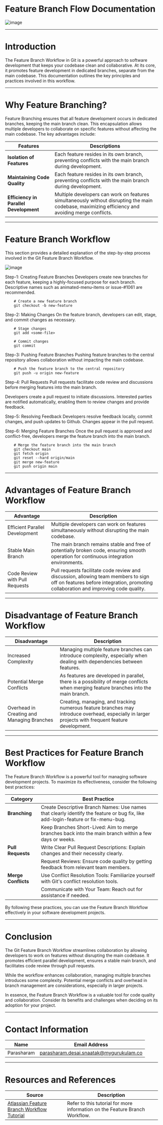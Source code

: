 
# Feature Branch Flow Documentation 
![image](https://github.com/avengers-p7/Documentation/assets/156056709/acdd5535-76b5-4b64-a763-1cb6a34b0bd3)

---

# Introduction
The Feature Branch Workflow in Git is a powerful approach to software development that keeps your codebase clean and collaborative. At its core, it promotes feature development in dedicated branches, separate from the main codebase. This documentation outlines the key principles and practices involved in this workflow.

---
# Why Feature Branching?
Feature Branching ensures that all feature development occurs in dedicated branches, keeping the main branch clean. This encapsulation allows multiple developers to collaborate on specific features without affecting the main codebase. The key advantages include:

|           Features        |                                 Descriptions                                |
| --------------------------| ----------------------------------------------------------------------------|
| **Isolation of Features** | Each feature resides in its own branch, preventing conflicts with the main branch during development. |
|**Maintaining Code Quality**|Each feature resides in its own branch, preventing conflicts with the main branch during development.|
|**Efficiency in Parallel Development**|Multiple developers can work on features simultaneously without disrupting the main codebase, maximizing efficiency and avoiding merge conflicts.|

---
# Feature Branch Workflow

This section provides a detailed explanation of the step-by-step process involved in the Git Feature Branch Workflow.

![image](https://github.com/avengers-p7/Documentation/assets/156056709/ed4c34c5-cb9d-4c68-9097-d902b40bf63c)

Step-1: Creating Feature Branches
Developers create new branches for each feature, keeping a highly-focused purpose for each branch. Descriptive names such as animated-menu-items or issue-#1061 are recommended.

        # Create a new feature branch
        git checkout -b new-feature

Step-2: Making Changes
On the feature branch, developers can edit, stage, and commit changes as necessary.

        # Stage changes
        git add <some-file>
    
        # Commit changes
        git commit

Step-3: Pushing Feature Branches
Pushing feature branches to the central repository allows collaboration without impacting the main codebase.

        # Push the feature branch to the central repository
        git push -u origin new-feature

Step-4: Pull Requests
Pull requests facilitate code review and discussions before merging features into the main branch.

Developers create a pull request to initiate discussions.
Interested parties are notified automatically, enabling them to review changes and provide feedback.

Step-5: Resolving Feedback
Developers resolve feedback locally, commit changes, and push updates to Github. Changes appear in the pull request.

Step-6: Merging Feature Branches
Once the pull request is approved and conflict-free, developers merge the feature branch into the main branch.

        # Merge the feature branch into the main branch
        git checkout main
        git fetch origin
        git reset --hard origin/main
        git merge new-feature
        git push origin main

---
# Advantages of Feature Branch Workflow

| **Advantage**                                | **Description**                                                                                         |
|----------------------------------------------|---------------------------------------------------------------------------------------------------------|
| Efficient Parallel Development              | Multiple developers can work on features simultaneously without disrupting the main codebase.          |
| Stable Main Branch                           | The main branch remains stable and free of potentially broken code, ensuring smooth operation for continuous integration environments. |
| Code Review with Pull Requests               | Pull requests facilitate code review and discussion, allowing team members to sign off on features before integration, promoting collaboration and improving code quality. |

---
# Disadvantage of Feature Branch Workflow

| **Disadvantage**                             | **Description**                                                                                         |
|----------------------------------------------|---------------------------------------------------------------------------------------------------------|
| Increased Complexity                        | Managing multiple feature branches can introduce complexity, especially when dealing with dependencies between features. |
| Potential Merge Conflicts                    | As features are developed in parallel, there is a possibility of merge conflicts when merging feature branches into the main branch. |
| Overhead in Creating and Managing Branches   | Creating, managing, and tracking numerous feature branches may introduce overhead, especially in larger projects with frequent feature development. |

---
# Best Practices for Feature Branch Workflow

The Feature Branch Workflow is a powerful tool for managing software development projects. To maximize its effectiveness, consider the following best practices:

| **Category**               | **Best Practice**                                      |
|----------------------------|--------------------------------------------------------|
| **Branching**              | Create Descriptive Branch Names: Use names that clearly identify the feature or bug fix, like add-login-feature or fix-menu-bug. |
|                            | Keep Branches Short-Lived: Aim to merge branches back into the main branch within a few days or weeks. |
| **Pull Requests**          | Write Clear Pull Request Descriptions: Explain changes and their necessity clearly. |
|                            | Request Reviews: Ensure code quality by getting feedback from relevant team members. |
| **Merge Conflicts**        | Use Conflict Resolution Tools: Familiarize yourself with Git's conflict resolution tools. |
|                            | Communicate with Your Team: Reach out for assistance if needed. |

By following these practices, you can use the Feature Branch Workflow effectively in your software development projects.

---
# Conclusion

The Git Feature Branch Workflow streamlines collaboration by allowing developers to work on features without disrupting the main codebase. It promotes efficient parallel development, ensures a stable main branch, and facilitates code review through pull requests.

While the workflow enhances collaboration, managing multiple branches introduces some complexity. Potential merge conflicts and overhead in branch management are considerations, especially in larger projects.

In essence, the Feature Branch Workflow is a valuable tool for code quality and collaboration. Consider its benefits and challenges when deciding on its adoption for your project.

---
# Contact Information

|    Name    | Email Address |
| -----------| --------------|
| Parasharam | parasharam.desai.snaatak@mygurukulam.co |

---
# Resources and References

| **Source**                                              | **Description**                               |
|---------------------------------------------------------|-----------------------------------------------|
| [Atlassian Feature Branch Workflow Tutorial](https://www.atlassian.com/git/tutorials/comparing-workflows/feature-branch-workflow) | Refer to this tutorial for more information on the Feature Branch Workflow. |


